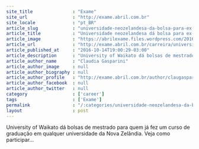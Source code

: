 ```yaml
---
site_title               : "Exame"
site_url                 : "http://exame.abril.com.br"
site_locale              : "pt_BR"
article_slug             : "universidade-neozelandesa-da-bolsa-para-ex-intercambistas"
article_title            : "Universidade neozelandesa dá bolsa para ex-intercambistas"
article_image            : "https://abrilexame.files.wordpress.com/2016/10/size_960_16_9_queenstown.jpg?quality=70&strip=all&w=960"
article_url              : "http://exame.abril.com.br/carreira/universidade-neozelandesa-da-bolsa-para-ex-intercambistas/"
article_published_at     : "2016-10-14T19:00:29-03:00"
article_description      : "University of Waikato dá bolsas de mestrado para quem já fez um curso de graduação em qualquer universidade da Nova Zelândia. Veja como participar..."
article_author_name      : "Claudia Gasparini"
article_author_image     : null
article_author_biography : null
article_author_profile   : "http://exame.abril.com.br/author/claugasparini/"
article_author_facebook  : null
article_author_twitter   : null
category                 : ['career']
tags                     : ['Exame']
permalink                : "/:categories/universidade-neozelandesa-da-bolsa-para-ex-intercambistas/"
layout                   : post
---
```


University of Waikato dá bolsas de mestrado para quem já fez um curso de graduação em qualquer universidade da Nova Zelândia. Veja como participar...
